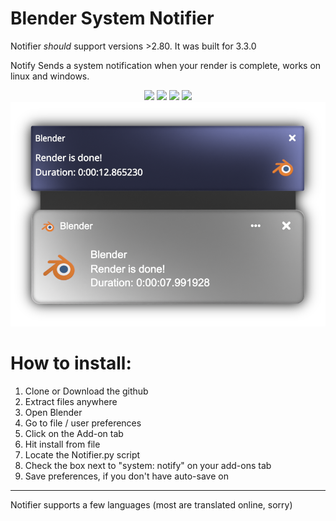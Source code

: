# Blender System Notifier
Notifier *should* support versions >2.80. It was built for 3.3.0

Notify Sends a system notification when your render is complete, 
works on linux and windows.
<div id="header" align="center">
<img src="https://img.shields.io/badge/Windows-0078D6?style=for-the-badge&logo=windows&logoColor=black"/> <img src="https://img.shields.io/badge/Arch_Linux-1793D1?style=for-the-badge&logo=arch-linux&logoColor=black"/> <img src="https://img.shields.io/badge/Python-FFD43B?style=for-the-badge&logo=python&logoColor=black"/> <img src="https://img.shields.io/badge/Blender-0078D6?style=for-the-badge&logo=blender&logoColor=black"/>
  <img src="images/Comp.png"/>
</div>

# How to install:

1.  Clone or Download the github
3.  Extract files anywhere
4.  Open Blender
5.  Go to file / user preferences
6.  Click on the Add-on tab
7.  Hit install from file
8.  Locate the Notifier.py script
7.  Check the box next to "system: notify" on your add-ons tab
8.  Save preferences, if you don't have auto-save on

---
Notifier supports a few languages (most are translated online, sorry)
